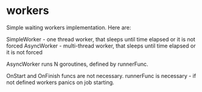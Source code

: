 # workers

Simple waiting workers implementation. Here are:

SimpleWorker - one thread worker, that sleeps until time elapsed or it is not forced
AsyncWorker - multi-thread worker, that sleeps until time elapsed or it is not forced

AsyncWorker runs N goroutines, defined by runnerFunc.

OnStart and OnFinish funcs are not necessary. runnerFunc is necessary - if not defined workers panics on job starting.